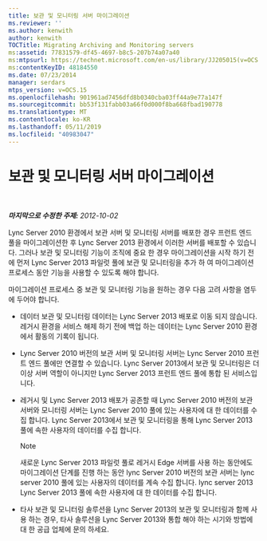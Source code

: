 ```yaml
---
title: 보관 및 모니터링 서버 마이그레이션
ms.reviewer: ''
ms.author: kenwith
author: kenwith
TOCTitle: Migrating Archiving and Monitoring servers
ms:assetid: 77831579-df45-4697-b8c5-207b74a07a40
ms:mtpsurl: https://technet.microsoft.com/en-us/library/JJ205015(v=OCS.15)
ms:contentKeyID: 48184550
ms.date: 07/23/2014
manager: serdars
mtps_version: v=OCS.15
ms.openlocfilehash: 901961ad7456dfd8b0340cba03ff44a9e77a147f
ms.sourcegitcommit: bb53f131fabb03a66f0d000f8ba668fbad190778
ms.translationtype: MT
ms.contentlocale: ko-KR
ms.lasthandoff: 05/11/2019
ms.locfileid: "40983047"
---
```

<div data-xmlns="http://www.w3.org/1999/xhtml">

<div class="topic" data-xmlns="http://www.w3.org/1999/xhtml" data-msxsl="urn:schemas-microsoft-com:xslt" data-cs="http://msdn.microsoft.com/en-us/">

<div data-asp="http://msdn2.microsoft.com/asp">

# <a name="migrating-archiving-and-monitoring-servers"></a>보관 및 모니터링 서버 마이그레이션

</div>

<div id="mainSection">

<div id="mainBody">

<span> </span>

_**마지막으로 수정한 주제:** 2012-10-02_

Lync Server 2010 환경에서 보관 서버 및 모니터링 서버를 배포한 경우 프런트 엔드 풀을 마이그레이션한 후 Lync Server 2013 환경에서 이러한 서버를 배포할 수 있습니다. 그러나 보관 및 모니터링 기능이 조직에 중요 한 경우 마이그레이션을 시작 하기 전에 먼저 Lync Server 2013 파일럿 풀에 보관 및 모니터링을 추가 하 여 마이그레이션 프로세스 동안 기능을 사용할 수 있도록 해야 합니다.

마이그레이션 프로세스 중 보관 및 모니터링 기능을 원하는 경우 다음 고려 사항을 염두에 두어야 합니다.

  - 데이터 보관 및 모니터링 데이터는 Lync Server 2013 배포로 이동 되지 않습니다. 레거시 환경을 서비스 해제 하기 전에 백업 하는 데이터는 Lync Server 2010 환경에서 활동의 기록이 됩니다.

  - Lync Server 2010 버전의 보관 서버 및 모니터링 서버는 Lync Server 2010 프런트 엔드 풀에만 연결할 수 있습니다. Lync Server 2013에서 보관 및 모니터링은 더 이상 서버 역할이 아니지만 Lync Server 2013 프런트 엔드 풀에 통합 된 서비스입니다.

  - 레거시 및 Lync Server 2013 배포가 공존할 때 Lync Server 2010 버전의 보관 서버와 모니터링 서버는 Lync Server 2010 풀에 있는 사용자에 대 한 데이터를 수집 합니다. Lync Server 2013에서 보관 및 모니터링을 통해 Lync Server 2013 풀에 속한 사용자의 데이터를 수집 합니다.
    
    <div>
    

    > [!NOTE]  
    > 새로운 Lync Server 2013 파일럿 풀로 레거시 Edge 서버를 사용 하는 동안에도 마이그레이션 단계를 진행 하는 동안 lync Server 2010 버전의 보관 서버는 lync server 2010 풀에 있는 사용자의 데이터를 계속 수집 합니다. lync server 2013 Lync Server 2013 풀에 속한 사용자에 대 한 데이터를 수집 합니다.

    
    </div>

  - 타사 보관 및 모니터링 솔루션을 Lync Server 2013의 보관 및 모니터링과 함께 사용 하는 경우, 타사 솔루션을 Lync Server 2013와 통합 해야 하는 시기와 방법에 대 한 공급 업체에 문의 하세요.

</div>

<span> </span>

</div>

</div>

</div>

